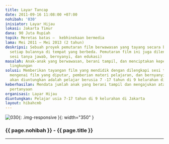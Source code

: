 ```yaml
---
title: Layar Tancap
date: 2011-09-16 11:08:00 +07:00
nohibah: '030'
inisiator: Layar Hijau
lokasi: Jakarta Timur
dana: 90 Juta Rupiah
topik: Meretas batas –  kebhinekaan bermedia
lama: Mei 2011 – Mei 2013 (2 tahun)
deskripsi: Sebuah proyek pemutaran film berwawasan yang tayang secara berkala 2 kali
  setiap bulannya di tempat yang berbeda. Pemutaran film ini juga dilengkapi dengan
  sesi tanya jawab, bernyanyi, dan edukasi)
masalah: Anak-anak yang berwawasan, berani tampil, dan menciptakan kepedulian terhadap
  lingkungan
solusi: Memberikan tayangan film yang mendidik dengan dilengkapi sesi tanya jawab
  mengenai film yang diputar, pemberian materi pelajaran, dan bernyanyi. Pihak yang
  akan diuntungkan adalah pelajar berusia 7 -17 tahun di 9 kelurahan di Jakarta
keberhasilan: Mendata jumlah anak yang berani tampil dan mengajukan atau menjawab
  pertanyaan
organisasi: Layar Hijau
diuntungkan: Pelajar usia 7-17 tahun di 9 kelurahan di Jakarta
layout: hibahcmb
---
```


![030](/static/img/hibahcmb/030.png){: .img-responsive }{: width="350" }

### {{ page.nohibah }} - {{ page.title }}

---
